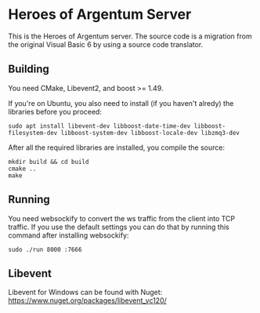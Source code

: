 # Heroes of Argentum Server

This is the Heroes of Argentum server. The source code is a migration from the original Visual Basic 6 by using a source code translator.

## Building

You need CMake, Libevent2, and boost >= 1.49.

If you're on Ubuntu, you also need to install (if you haven't alredy) the libraries before you proceed:

    sudo apt install libevent-dev libboost-date-time-dev libboost-filesystem-dev libboost-system-dev libboost-locale-dev libzmq3-dev

After all the required libraries are installed, you compile the source:

    mkdir build && cd build
    cmake ..
    make

## Running

You need websockify to convert the ws traffic from the client into TCP traffic. If you use the default settings you can do that by running this command after installing websockify:

    sudo ./run 8000 :7666

## Libevent

Libevent for Windows can be found with Nuget: https://www.nuget.org/packages/libevent_vc120/
